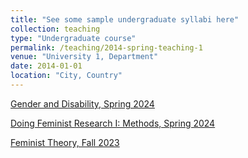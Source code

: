 ```yaml
---
title: "See some sample undergraduate syllabi here"
collection: teaching
type: "Undergraduate course"
permalink: /teaching/2014-spring-teaching-1
venue: "University 1, Department"
date: 2014-01-01
location: "City, Country"
---
```



[Gender and Disability, Spring 2024](https://docs.google.com/document/d/1KxV8sVY3dJNc4ly0h5c0_67YNmoAHjm07eYZf1hKgTE/edit#heading=h.sdat1m5qi4df)

[Doing Feminist Research I: Methods, Spring 2024](https://docs.google.com/document/d/1IP4DCBuqRLCufUCHd6F4E2bhq-neuwoXAhszmQUhFQU/edit#heading=h.sdat1m5qi4df)

[Feminist Theory, Fall 2023](https://docs.google.com/document/d/1f8ntS_5Mvi4V99vH5JzbI1_BUdh80kwyH2eeflDYHxo/edit#heading=h.sdat1m5qi4df)